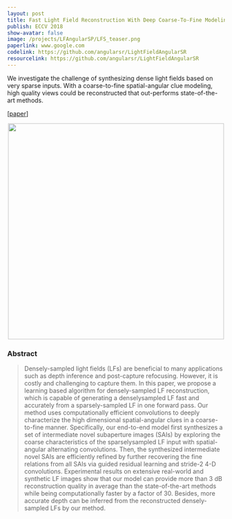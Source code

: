```yaml
---
layout: post
title: Fast Light Field Reconstruction With Deep Coarse-To-Fine Modeling of Spatial-Angular Clues
publish: ECCV 2018
show-avatar: false
image: /projects/LFAngularSP/LFS_teaser.png
paperlink: www.google.com
codelink: https://github.com/angularsr/LightFieldAngularSR
resourcelink: https://github.com/angularsr/LightFieldAngularSR
---
```

We investigate the challenge of synthesizing dense light fields based on very sparse inputs. With a coarse-to-fine spatial-angular clue modeling, high quality views could be reconstructed that out-performs state-of-the-art methods.  
  
\[[paper](null)\]
  
<p align="center">
<img src="https://hotndy.github.io/projects/LFAngularSP/LFS_teaser.png" width="500px"/>
</p>


### Abstract
> Densely-sampled light fields (LFs) are beneficial to many applications such as depth inference and post-capture refocusing. However, it is costly and challenging to capture them. In this paper, we propose a learning based algorithm for densely-sampled LF reconstruction, which is capable of generating a denselysampled LF fast and accurately from a sparsely-sampled LF in one forward pass. Our method uses computationally efficient convolutions to deeply characterize the high dimensional spatial-angular clues in a coarse-to-fine manner. Specifically, our end-to-end model first synthesizes a set of intermediate novel subaperture images (SAIs) by exploring the coarse characteristics of the sparselysampled LF input with spatial-angular alternating convolutions. Then, the synthesized intermediate novel SAIs are efficiently refined by further recovering the fine relations from all SAIs via guided residual learning and stride-2 4-D convolutions. Experimental results on extensive real-world and synthetic LF images show that our model can provide more than 3 dB reconstruction quality in average than the state-of-the-art methods while being computationally faster by a factor of 30. Besides, more accurate depth can be inferred from the reconstructed densely-sampled LFs by our method.
